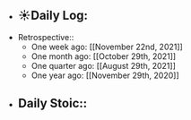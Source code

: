 - ☀️Daily Log:
    -
- Retrospective::
    - One week ago: [[November 22nd, 2021]]
    - One month ago: [[October 29th, 2021]]
    - One quarter ago: [[August 29th, 2021]]
    - One year ago: [[November 29th, 2020]]
- Daily Stoic::
    -
